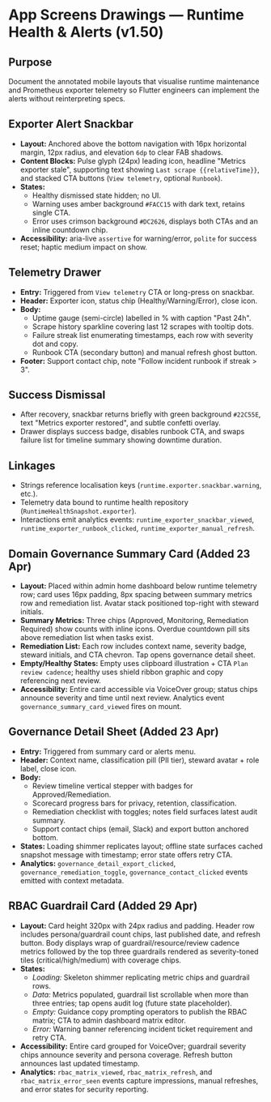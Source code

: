 # App Screens Drawings — Runtime Health & Alerts (v1.50)

## Purpose
Document the annotated mobile layouts that visualise runtime maintenance and Prometheus exporter telemetry so Flutter engineers can implement the alerts without reinterpreting specs.

## Exporter Alert Snackbar
- **Layout:** Anchored above the bottom navigation with 16px horizontal margin, 12px radius, and elevation `6dp` to clear FAB shadows.
- **Content Blocks:** Pulse glyph (24px) leading icon, headline "Metrics exporter stale", supporting text showing `Last scrape {{relativeTime}}`, and stacked CTA buttons (`View telemetry`, optional `Runbook`).
- **States:**
  - Healthy dismissed state hidden; no UI.
  - Warning uses amber background `#FACC15` with dark text, retains single CTA.
  - Error uses crimson background `#DC2626`, displays both CTAs and an inline countdown chip.
- **Accessibility:** aria-live `assertive` for warning/error, `polite` for success reset; haptic medium impact on show.

## Telemetry Drawer
- **Entry:** Triggered from `View telemetry` CTA or long-press on snackbar.
- **Header:** Exporter icon, status chip (Healthy/Warning/Error), close icon.
- **Body:**
  - Uptime gauge (semi-circle) labelled in % with caption "Past 24h".
  - Scrape history sparkline covering last 12 scrapes with tooltip dots.
  - Failure streak list enumerating timestamps, each row with severity dot and copy.
  - Runbook CTA (secondary button) and manual refresh ghost button.
- **Footer:** Support contact chip, note "Follow incident runbook if streak > 3".

## Success Dismissal
- After recovery, snackbar returns briefly with green background `#22C55E`, text "Metrics exporter restored", and subtle confetti overlay.
- Drawer displays success badge, disables runbook CTA, and swaps failure list for timeline summary showing downtime duration.

## Linkages
- Strings reference localisation keys (`runtime.exporter.snackbar.warning`, etc.).
- Telemetry data bound to runtime health repository (`RuntimeHealthSnapshot.exporter`).
- Interactions emit analytics events: `runtime_exporter_snackbar_viewed`, `runtime_exporter_runbook_clicked`, `runtime_exporter_manual_refresh`.

## Domain Governance Summary Card (Added 23 Apr)
- **Layout:** Placed within admin home dashboard below runtime telemetry row;
  card uses 16px padding, 8px spacing between summary metrics row and remediation
  list. Avatar stack positioned top-right with steward initials.
- **Summary Metrics:** Three chips (Approved, Monitoring, Remediation Required)
  show counts with inline icons. Overdue countdown pill sits above remediation
  list when tasks exist.
- **Remediation List:** Each row includes context name, severity badge, steward
  initials, and CTA chevron. Tap opens governance detail sheet.
- **Empty/Healthy States:** Empty uses clipboard illustration + CTA `Plan review cadence`; healthy uses shield ribbon graphic and copy referencing next review.
- **Accessibility:** Entire card accessible via VoiceOver group; status chips
  announce severity and time until next review. Analytics event
  `governance_summary_card_viewed` fires on mount.

## Governance Detail Sheet (Added 23 Apr)
- **Entry:** Triggered from summary card or alerts menu.
- **Header:** Context name, classification pill (PII tier), steward avatar + role
  label, close icon.
- **Body:**
  - Review timeline vertical stepper with badges for Approved/Remediation.
  - Scorecard progress bars for privacy, retention, classification.
  - Remediation checklist with toggles; notes field surfaces latest audit
    summary.
  - Support contact chips (email, Slack) and export button anchored bottom.
- **States:** Loading shimmer replicates layout; offline state surfaces cached
  snapshot message with timestamp; error state offers retry CTA.
- **Analytics:** `governance_detail_export_clicked`, `governance_remediation_toggle`,
  `governance_contact_clicked` events emitted with context metadata.

## RBAC Guardrail Card (Added 29 Apr)
- **Layout:** Card height 320px with 24px radius and padding. Header row includes
  persona/guardrail count chips, last published date, and refresh button. Body
  displays wrap of guardrail/resource/review cadence metrics followed by the top
  three guardrails rendered as severity-toned tiles (critical/high/medium) with
  coverage chips.
- **States:**
  - *Loading:* Skeleton shimmer replicating metric chips and guardrail rows.
  - *Data:* Metrics populated, guardrail list scrollable when more than three
    entries; tap opens audit log (future state placeholder).
  - *Empty:* Guidance copy prompting operators to publish the RBAC matrix; CTA to
    admin dashboard matrix editor.
  - *Error:* Warning banner referencing incident ticket requirement and retry CTA.
- **Accessibility:** Entire card grouped for VoiceOver; guardrail severity chips
  announce severity and persona coverage. Refresh button announces last updated
  timestamp.
- **Analytics:** `rbac_matrix_viewed`, `rbac_matrix_refresh`, and
  `rbac_matrix_error_seen` events capture impressions, manual refreshes, and error
  states for security reporting.
